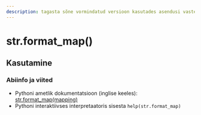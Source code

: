 ```yaml
---
description: tagasta sõne vormindatud versioon kasutades asendusi vastendusest (mapping)
---
```


# str.format\_map\(\)

## Kasutamine

### Abiinfo ja viited

* Pythoni ametlik dokumentatsioon \(inglise keeles\): [str.format\_map\(mapping\)](https://docs.python.org/3/library/stdtypes.html#str.format_map)
* Pythoni interaktiivses interpretaatoris sisesta `help(str.format_map)`

